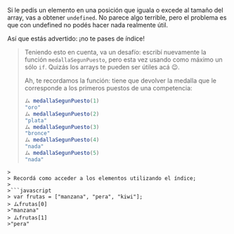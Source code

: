 Si le pedís un elemento en una posición que iguala o excede al tamaño del array, vas a obtener `undefined`. No parece algo terrible, pero el problema es que con undefined no podés hacer nada realmente útil.

Así que estás advertido: ¡no te pases de índice!

> Teniendo esto en cuenta, va un desafío: escribí nuevamente la función `medallaSegunPuesto`, pero esta vez usando como máximo un sólo `if`. Quizás los arrays te pueden ser útiles acá :wink:.
>
> Ah, te recordamos la función: tiene que devolver la medalla que le corresponde a los primeros puestos de una competencia:
>
>```javascript
>ム medallaSegunPuesto(1)
>"oro"
>ム medallaSegunPuesto(2)
>"plata"
>ム medallaSegunPuesto(3)
>"bronce"
>ム medallaSegunPuesto(4)
>"nada"
>ム medallaSegunPuesto(5)
>"nada"
```
>
> Recordá como acceder a los elementos utilizando el índice;
>
>```javascript
> var frutas = ["manzana", "pera", "kiwi"];
> ムfrutas[0]
>"manzana"
> ムfrutas[1]
>"pera" 
```
